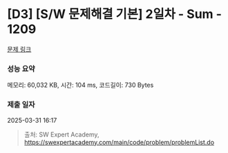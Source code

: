 # [D3] [S/W 문제해결 기본] 2일차 - Sum - 1209 

[문제 링크](https://swexpertacademy.com/main/code/problem/problemDetail.do?contestProbId=AV13_BWKACUCFAYh) 

### 성능 요약

메모리: 60,032 KB, 시간: 104 ms, 코드길이: 730 Bytes

### 제출 일자

2025-03-31 16:17



> 출처: SW Expert Academy, https://swexpertacademy.com/main/code/problem/problemList.do